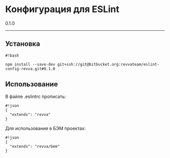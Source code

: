 # **Конфигурация для ESLint** #

0.1.0

***

## Установка ##

```
#!bash

npm install --save-dev git+ssh://git@bitbucket.org:revvateam/eslint-config-revva.git#0.1.0
```


## Использование ##

В файле .eslintrc прописать:

```
#!json
{
  "extends": "revva"
}
```

Для использования в БЭМ проектах:

```
#!json
{
  "extends": "revva/bem"
}
```
